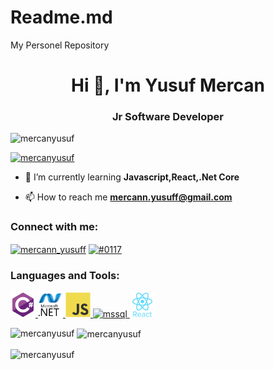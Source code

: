 # Readme.md
My Personel Repository
<h1 align="center">Hi 👋, I'm Yusuf Mercan</h1>
<h3 align="center">Jr Software Developer</h3>

<p align="left"> <img src="https://komarev.com/ghpvc/?username=mercanyusuf&label=Profile%20views&color=0e75b6&style=flat" alt="mercanyusuf" /> </p>

<p align="left"> <a href="https://github.com/ryo-ma/github-profile-trophy"><img src="https://github-profile-trophy.vercel.app/?username=mercanyusuf" alt="mercanyusuf" /></a> </p>

- 🌱 I’m currently learning **Javascript,React,.Net Core**

- 📫 How to reach me **mercann.yusuff@gmail.com**

<h3 align="left">Connect with me:</h3>
<p align="left">
<a href="https://www.hackerrank.com/mercann_yusuff" target="blank"><img align="center" src="https://raw.githubusercontent.com/rahuldkjain/github-profile-readme-generator/master/src/images/icons/Social/hackerrank.svg" alt="mercann_yusuff" height="30" width="40" /></a>
<a href="https://discord.gg/#0117" target="blank"><img align="center" src="https://raw.githubusercontent.com/rahuldkjain/github-profile-readme-generator/master/src/images/icons/Social/discord.svg" alt="#0117" height="30" width="40" /></a>
</p>

<h3 align="left">Languages and Tools:</h3>
<p align="left"> <a href="https://www.w3schools.com/cs/" target="_blank"> <img src="https://raw.githubusercontent.com/devicons/devicon/master/icons/csharp/csharp-original.svg" alt="csharp" width="40" height="40"/> </a> <a href="https://dotnet.microsoft.com/" target="_blank"> <img src="https://raw.githubusercontent.com/devicons/devicon/master/icons/dot-net/dot-net-original-wordmark.svg" alt="dotnet" width="40" height="40"/> </a> <a href="https://developer.mozilla.org/en-US/docs/Web/JavaScript" target="_blank"> <img src="https://raw.githubusercontent.com/devicons/devicon/master/icons/javascript/javascript-original.svg" alt="javascript" width="40" height="40"/> </a> <a href="https://www.microsoft.com/en-us/sql-server" target="_blank"> <img src="https://www.svgrepo.com/show/303229/microsoft-sql-server-logo.svg" alt="mssql" width="40" height="40"/> </a> <a href="https://reactjs.org/" target="_blank"> <img src="https://raw.githubusercontent.com/devicons/devicon/master/icons/react/react-original-wordmark.svg" alt="react" width="40" height="40"/> </a> </p>

<p><img align="left" src="https://github-readme-stats.vercel.app/api/top-langs?username=mercanyusuf&show_icons=true&locale=en&layout=compact" alt="mercanyusuf" /></p>

<p>&nbsp;<img align="center" src="https://github-readme-stats.vercel.app/api?username=mercanyusuf&show_icons=true&locale=en" alt="mercanyusuf" /></p>

<p><img align="center" src="https://github-readme-streak-stats.herokuapp.com/?user=mercanyusuf&" alt="mercanyusuf" /></p>
